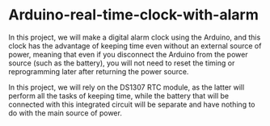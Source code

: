 # Arduino-real-time-clock-with-alarm
In this project, we will make a digital alarm clock using the Arduino, and this clock has the advantage of keeping time even without an external source of power, meaning that even if you disconnect the Arduino from the power source (such as the battery), you will not need to reset the timing or reprogramming later after returning the power source.

In this project, we will rely on the DS1307 RTC module, as the latter will perform all the tasks of keeping time, while the battery that will be connected with this integrated circuit will be separate and have nothing to do with the main source of power.
